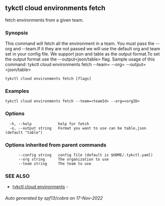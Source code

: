 ## tykctl cloud environments fetch

fetch environments from a given team.

### Synopsis


This command will fetch all the environment in a team.
You must pass the --org and --team.If it they are not passed we will use the default org and team set in your config file.
We support json and table as the output format.To set the output format use the --output<json/table> flag.
Sample usage of this command:
tykctl cloud environments fetch --team=<teamId> --org=<orgID> --output=<json/table>


```
tykctl cloud environments fetch [flags]
```

### Examples

```
tykctl cloud environments fetch --team=<teamId> --org=<orgID>
```

### Options

```
  -h, --help            help for fetch
  -o, --output string   Format you want to use can be table,json (default "table")
```

### Options inherited from parent commands

```
      --config string   config file (default is $HOME/.tykctl.yaml)
      --org string      The organization to use
      --team string     The team to use
```

### SEE ALSO

* [tykctl cloud environments](tykctl_cloud_environments.md)	 - 

###### Auto generated by spf13/cobra on 17-Nov-2022
